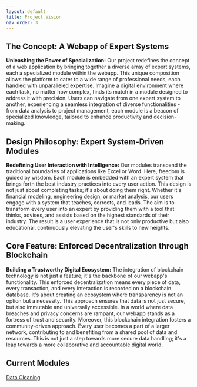 ```yaml
---
layout: default
title: Project Vision
nav_order: 3
---
```



## The Concept: A Webapp of Expert Systems

**Unleashing the Power of Specialization:** Our project redefines the concept of a web application by bringing together a diverse array of expert systems, each a specialized module within the webapp. This unique composition allows the platform to cater to a wide range of professional needs, each handled with unparalleled expertise. Imagine a digital environment where each task, no matter how complex, finds its match in a module designed to address it with precision. Users can navigate from one expert system to another, experiencing a seamless integration of diverse functionalities - from data analysis to project management, each module is a beacon of specialized knowledge, tailored to enhance productivity and decision-making.

## Design Philosophy: Expert System-Driven Modules

**Redefining User Interaction with Intelligence:** Our modules transcend the traditional boundaries of applications like Excel or Word. Here, freedom is guided by wisdom. Each module is embedded with an expert system that brings forth the best industry practices into every user action. This design is not just about completing tasks; it's about doing them right. Whether it's financial modeling, engineering design, or market analysis, our users engage with a system that teaches, corrects, and leads. The aim is to transform every user into an expert by providing them with a tool that thinks, advises, and assists based on the highest standards of their industry. The result is a user experience that is not only productive but also educational, continuously elevating the user's skills to new heights.

## Core Feature: Enforced Decentralization through Blockchain

**Building a Trustworthy Digital Ecosystem:** The integration of blockchain technology is not just a feature; it's the backbone of our webapp's functionality. This enforced decentralization means every piece of data, every transaction, and every interaction is recorded on a blockchain database. It's about creating an ecosystem where transparency is not an option but a necessity. This approach ensures that data is not just secure, but also immutable and universally accessible. In a world where data breaches and privacy concerns are rampant, our webapp stands as a fortress of trust and security. Moreover, this blockchain integration fosters a community-driven approach. Every user becomes a part of a larger network, contributing to and benefiting from a shared pool of data and resources. This is not just a step towards more secure data handling; it's a leap towards a more collaborative and accountable digital world.

## Current Modules

[Data Cleaning](https://projecthuda.github.io/docs/mvp.html)
